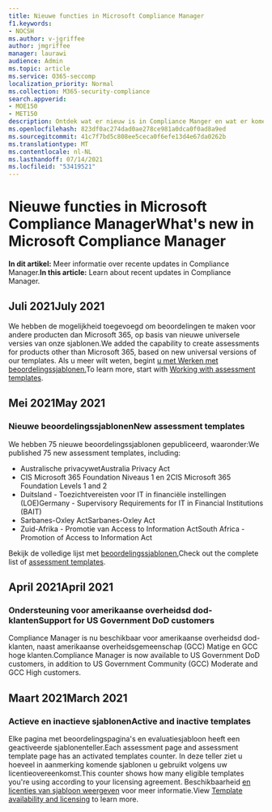 ```yaml
---
title: Nieuwe functies in Microsoft Compliance Manager
f1.keywords:
- NOCSH
ms.author: v-jgriffee
author: jmgriffee
manager: laurawi
audience: Admin
ms.topic: article
ms.service: O365-seccomp
localization_priority: Normal
ms.collection: M365-security-compliance
search.appverid:
- MOE150
- MET150
description: Ontdek wat er nieuw is in Compliance Manger en wat er komen gaat. Lees meer over bijgewerkte beoordelingen, nieuwe beoordelingssjablonen, nieuwe acties en meer.
ms.openlocfilehash: 823df0ac274dad0ae278ce981a0dca0f0ad8a9ed
ms.sourcegitcommit: 41c7f7bd5c808ee5ceca0f6efe13d4e67da0262b
ms.translationtype: MT
ms.contentlocale: nl-NL
ms.lasthandoff: 07/14/2021
ms.locfileid: "53419521"
---
```

# <a name="whats-new-in-microsoft-compliance-manager"></a><span data-ttu-id="860ea-104">Nieuwe functies in Microsoft Compliance Manager</span><span class="sxs-lookup"><span data-stu-id="860ea-104">What's new in Microsoft Compliance Manager</span></span>

<span data-ttu-id="860ea-105">**In dit artikel:** Meer informatie over recente updates in Compliance Manager.</span><span class="sxs-lookup"><span data-stu-id="860ea-105">**In this article:** Learn about recent updates in Compliance Manager.</span></span>

## <a name="july-2021"></a><span data-ttu-id="860ea-106">Juli 2021</span><span class="sxs-lookup"><span data-stu-id="860ea-106">July 2021</span></span>

<span data-ttu-id="860ea-107">We hebben de mogelijkheid toegevoegd om beoordelingen te maken voor andere producten dan Microsoft 365, op basis van nieuwe universele versies van onze sjablonen.</span><span class="sxs-lookup"><span data-stu-id="860ea-107">We added the capability to create assessments for products other than Microsoft 365, based on new universal versions of our templates.</span></span> <span data-ttu-id="860ea-108">Als u meer wilt weten, begint [u met Werken met beoordelingssjablonen.](compliance-manager-templates.md)</span><span class="sxs-lookup"><span data-stu-id="860ea-108">To learn more, start with [Working with assessment templates](compliance-manager-templates.md).</span></span>

## <a name="may-2021"></a><span data-ttu-id="860ea-109">Mei 2021</span><span class="sxs-lookup"><span data-stu-id="860ea-109">May 2021</span></span>

### <a name="new-assessment-templates"></a><span data-ttu-id="860ea-110">Nieuwe beoordelingssjablonen</span><span class="sxs-lookup"><span data-stu-id="860ea-110">New assessment templates</span></span>

<span data-ttu-id="860ea-111">We hebben 75 nieuwe beoordelingssjablonen gepubliceerd, waaronder:</span><span class="sxs-lookup"><span data-stu-id="860ea-111">We published 75 new assessment templates, including:</span></span>
- <span data-ttu-id="860ea-112">Australische privacywet</span><span class="sxs-lookup"><span data-stu-id="860ea-112">Australia Privacy Act</span></span>
- <span data-ttu-id="860ea-113">CIS Microsoft 365 Foundation Niveaus 1 en 2</span><span class="sxs-lookup"><span data-stu-id="860ea-113">CIS Microsoft 365 Foundation Levels 1 and 2</span></span>
- <span data-ttu-id="860ea-114">Duitsland - Toezichtvereisten voor IT in financiële instellingen (LOE)</span><span class="sxs-lookup"><span data-stu-id="860ea-114">Germany - Supervisory Requirements for IT in Financial Institutions (BAIT)</span></span>
- <span data-ttu-id="860ea-115">Sarbanes-Oxley Act</span><span class="sxs-lookup"><span data-stu-id="860ea-115">Sarbanes-Oxley Act</span></span>
- <span data-ttu-id="860ea-116">Zuid-Afrika - Promotie van Access to Information Act</span><span class="sxs-lookup"><span data-stu-id="860ea-116">South Africa - Promotion of Access to Information Act</span></span>

<span data-ttu-id="860ea-117">Bekijk de volledige lijst met [beoordelingssjablonen.](compliance-manager-templates-list.md)</span><span class="sxs-lookup"><span data-stu-id="860ea-117">Check out the complete list of [assessment templates](compliance-manager-templates-list.md).</span></span>

## <a name="april-2021"></a><span data-ttu-id="860ea-118">April 2021</span><span class="sxs-lookup"><span data-stu-id="860ea-118">April 2021</span></span>

### <a name="support-for-us-government-dod-customers"></a><span data-ttu-id="860ea-119">Ondersteuning voor amerikaanse overheidsd dod-klanten</span><span class="sxs-lookup"><span data-stu-id="860ea-119">Support for US Government DoD customers</span></span>

<span data-ttu-id="860ea-120">Compliance Manager is nu beschikbaar voor amerikaanse overheidsd dod-klanten, naast amerikaanse overheidsgemeenschap (GCC) Matige en GCC hoge klanten.</span><span class="sxs-lookup"><span data-stu-id="860ea-120">Compliance Manager is now available to US Government DoD customers, in addition to US Government Community (GCC) Moderate and GCC High customers.</span></span>

## <a name="march-2021"></a><span data-ttu-id="860ea-121">Maart 2021</span><span class="sxs-lookup"><span data-stu-id="860ea-121">March 2021</span></span>

### <a name="active-and-inactive-templates"></a><span data-ttu-id="860ea-122">Actieve en inactieve sjablonen</span><span class="sxs-lookup"><span data-stu-id="860ea-122">Active and inactive templates</span></span>

<span data-ttu-id="860ea-123">Elke pagina met beoordelingspagina's en evaluatiesjabloon heeft een geactiveerde sjablonenteller.</span><span class="sxs-lookup"><span data-stu-id="860ea-123">Each assessment page and assessment template page has an activated templates counter.</span></span> <span data-ttu-id="860ea-124">In deze teller ziet u hoeveel in aanmerking komende sjablonen u gebruikt volgens uw licentieovereenkomst.</span><span class="sxs-lookup"><span data-stu-id="860ea-124">This counter shows how many eligible templates you're using according to your licensing agreement.</span></span> <span data-ttu-id="860ea-125">Beschikbaarheid [en licenties van sjabloon weergeven](compliance-manager-templates.md#template-availability-and-licensing) voor meer informatie.</span><span class="sxs-lookup"><span data-stu-id="860ea-125">View [Template availability and licensing](compliance-manager-templates.md#template-availability-and-licensing) to learn more.</span></span>
